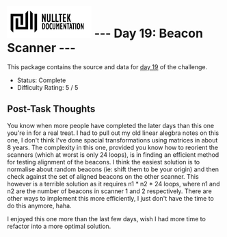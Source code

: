 # ![NullTek Documentation](../../resources/NullTekDocumentationLogo.png) --- Day 19: Beacon Scanner ---

This package contains the source and data for [day 19](https://adventofcode.com/2021/day/19) of the challenge.

* Status: Complete
* Difficulty Rating: 5 / 5

## Post-Task Thoughts

You know when more people have completed the later days than this one you're in for a real treat.
I had to pull out my old linear alegbra notes on this one, I don't think I've done spacial transformations using matrices in about 8 years.
The complexity in this one, provided you know how to reorient the scanners (which at worst is only 24 loops), is in finding an efficient method for testing alignment of the beacons.
I think the easiest solution is to normalise about random beacons (ie: shift them to be your origin) and then check against the set of aligned beacons on the other scanner.
This however is a terrible solution as it requires n1 * n2 * 24 loops, where n1 and n2 are the number of beacons in scanner 1 and 2 respectively.
There are other ways to implement this more efficiently, I just don't have the time to do this anymore, haha.

I enjoyed this one more than the last few days, wish I had more time to refactor into a more optimal solution.
